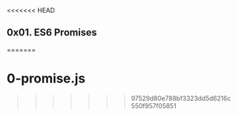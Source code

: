 <<<<<<< HEAD
## 0x01. ES6 Promises
=======
# 0-promise.js
>>>>>>> 97529d80e788bf3323dd5d6216c550f957f05851
